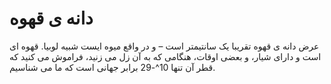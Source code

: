 # دانه ی قهوه

عرض دانه ی قهوه تقریبا یک سانتیمتر است – و در واقع میوه ایست شبیه لوبیا. قهوه ای
است و دارای شیار، و بعضی اوقات، هنگامی که به آن زل می زنید، فراموش می کنید که
قطر آن تنها 10^-29 برابر جهانی است که ما می شناسیم.
